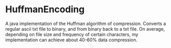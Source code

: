 # HuffmanEncoding
A java implementation of the Huffman algorithm of compression. 
Converts a regular ascii txt file to binary, and from binary back to a txt file. 
On average, depending on file size and frequency of certain characters, my implementation can achieve about 40-60% data compression.
